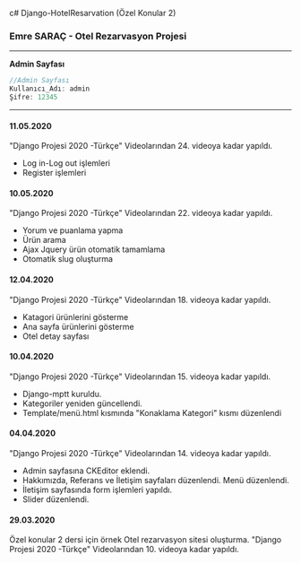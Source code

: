 c# Django-HotelResarvation (Özel Konular 2) 
### Emre SARAÇ - Otel Rezarvasyon Projesi 

---

**Admin Sayfası**
```javascript
//Admin Sayfası
Kullanıcı_Adı: admin
Şifre: 12345
```
---
#### 11.05.2020
"Django Projesi 2020 -Türkçe" Videolarından 24. videoya kadar yapıldı.
- Log in-Log out işlemleri
- Register işlemleri

#### 10.05.2020
"Django Projesi 2020 -Türkçe" Videolarından 22. videoya kadar yapıldı.
- Yorum ve puanlama yapma
- Ürün arama
- Ajax Jquery ürün otomatik tamamlama
- Otomatik slug oluşturma

#### 12.04.2020
"Django Projesi 2020 -Türkçe" Videolarından 18. videoya kadar yapıldı.
- Katagori ürünlerini gösterme
- Ana sayfa ürünlerini gösterme
- Otel detay sayfası 

#### 10.04.2020
"Django Projesi 2020 -Türkçe" Videolarından 15. videoya kadar yapıldı.
- Django-mptt kuruldu.
- Kategoriler yeniden güncellendi.
- Template/menü.html kısmında "Konaklama Kategori" kısmı düzenlendi 

#### 04.04.2020
"Django Projesi 2020 -Türkçe" Videolarından 14. videoya kadar yapıldı.
- Admin sayfasına CKEditor eklendi.
- Hakkımızda, Referans ve İletişim sayfaları düzenlendi. Menü düzenlendi.
- İletişim sayfasında form işlemleri yapıldı.
- Slider düzenlendi.

#### 29.03.2020
Özel konular 2 dersi için örnek Otel rezarvasyon sitesi oluşturma. 
"Django Projesi 2020 -Türkçe" Videolarından 10. videoya kadar yapıldı.

